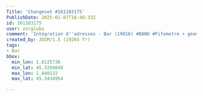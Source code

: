```yaml
---
Title: 'Changeset #161103175'
PublishDate: 2025-01-07T16:48:33Z
id: 161103175
user: zorglubu
comment: 'Intégration d''adresses - Bar (19016) #BANO #Pifometre + géométries'
created_by: JOSM/1.5 (19265 fr)
tags:
- Bar
bbox:
  min_lon: 1.8225736
  min_lat: 45.3294048
  max_lon: 1.840132
  max_lat: 45.3434954

---
```

